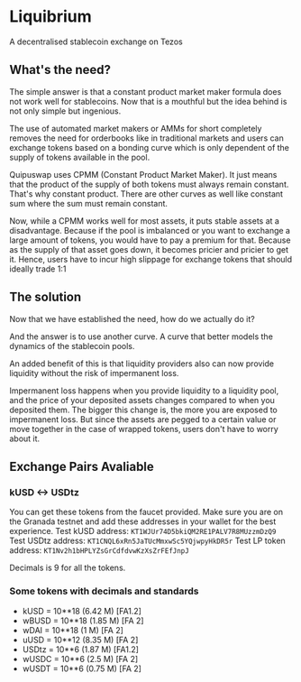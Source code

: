 # Liquibrium

A decentralised stablecoin exchange on Tezos

## What's the need?

The simple answer is that a constant product market maker formula does not work well for stablecoins. Now that is a mouthful but the idea behind is not only simple but ingenious.

The use of automated market makers or AMMs for short completely removes the need for orderbooks like in traditional markets and users can exchange tokens based on a bonding curve which is only dependent of the supply of tokens available in the pool.

Quipuswap uses CPMM (Constant Product Market Maker). It just means that the product of the supply of both tokens must always remain constant. That's why constant product. There are other curves as well like constant sum where the sum must remain constant.

Now, while a CPMM works well for most assets, it puts stable assets at a disadvantage. Because if the pool is imbalanced or you want to exchange a large amount of tokens, you would have to pay a premium for that. Because as the supply of that asset goes down, it becomes pricier and pricier to get it. Hence, users have to incur high slippage for exchange tokens that should ideally trade 1:1

## The solution

Now that we have established the need, how do we actually do it?

And the answer is to use another curve. A curve that better models the dynamics of the stablecoin pools.

An added benefit of this is that liquidity providers also can now provide liquidity without the risk of impermanent loss.

Impermanent loss happens when you provide liquidity to a liquidity pool, and the price of your deposited assets changes compared to when you deposited them. The bigger this change is, the more you are exposed to impermanent loss. But since the assets are pegged to a certain value or move together in the case of wrapped tokens, users don't have to worry about it.

## Exchange Pairs Avaliable

### kUSD <-> USDtz

You can get these tokens from the faucet provided. Make sure you are on the Granada testnet and add these addresses in your wallet for the best experience.
Test kUSD address: `KT1WJUr74D5bkiQM2RE1PALV7R8MUzzmDzQ9`
Test USDtz address: `KT1CNQL6xRn5JaTUcMmxwSc5YQjwpyHkDR5r`
Test LP token address: `KT1Nv2h1bHPLYZsGrCdfdvwKzXsZrFEfJnpJ`

Decimals is 9 for all the tokens.

### Some tokens with decimals and standards
+ kUSD = 10**18 (6.42 M) [FA1.2]
+ wBUSD = 10**18 (1.85 M) [FA 2]
+ wDAI = 10**18 (1 M) [FA 2]
+ uUSD = 10**12 (8.35 M) [FA 2]
+ USDtz = 10**6 (1.87 M) [FA1.2]
+ wUSDC = 10**6 (2.5 M) [FA 2]
+ wUSDT = 10**6 (0.75 M) [FA 2]